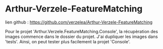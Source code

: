# Arthur-Verzele-FeatureMatching
lien github : https://github.com/verzelea/Arthur-Verzele-FeatureMatching

Pour le projet 'Arthur.Verzele.FeatureMatching.Console', la récupèration des images commence dans le dossier du projet. J'ai dupliquer les images dans 'tests'. Ainsi, on peut tester plus facilement la projet 'Console'.
